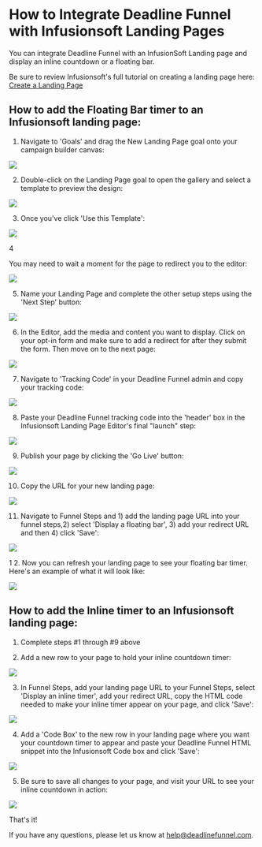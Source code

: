 # How to Integrate Deadline Funnel with Infusionsoft Landing Pages

You can integrate Deadline Funnel with an InfusionSoft Landing page and display an inline countdown or a floating bar.

Be sure to review Infusionsoft's full tutorial on creating a landing page here: [Create a Landing Page](https://help.infusionsoft.com/new-landing-pages)

## How to add the Floating Bar timer to an Infusionsoft landing page:

1. Navigate to 'Goals' and drag the New Landing Page goal onto your campaign builder canvas:

![](https://d33v4339jhl8k0.cloudfront.net/docs/assets/53974d6ce4b0c76107b109d1/images/5d0b8ba52c7d3a6b51c6a9b9/file-3wboQJ28qe.gif)

2. Double-click on the Landing Page goal to open the gallery and select a template to preview the design:

![](https://d33v4339jhl8k0.cloudfront.net/docs/assets/53974d6ce4b0c76107b109d1/images/59fa44050428633199241de8/file-pyIZ5v6ojB.png)

3. Once you've click 'Use this Template':

![](https://d33v4339jhl8k0.cloudfront.net/docs/assets/53974d6ce4b0c76107b109d1/images/5d0ba1692c7d3a6b51c6ab5a/file-9WN19hNWMW.jpg)

4

You may need to wait a moment for the page to redirect you to the editor:

![](https://d33v4339jhl8k0.cloudfront.net/docs/assets/53974d6ce4b0c76107b109d1/images/5d11428b2c7d3a6ebd2278c8/file-EFbC7GrkRi.jpg)

5. Name your Landing Page and complete the other setup steps using the 'Next Step' button:

![](https://d33v4339jhl8k0.cloudfront.net/docs/assets/53974d6ce4b0c76107b109d1/images/5d0ba29a2c7d3a6b51c6ab70/file-BzB1vaXF2w.jpg)

6. In the Editor, add the media and content you want to display. Click on your opt-in form and make sure to add a redirect for after they submit the form. Then move on to the next page:

![](https://d33v4339jhl8k0.cloudfront.net/docs/assets/53974d6ce4b0c76107b109d1/images/5d0ba2ca2c7d3a6b51c6ab74/file-COV8yNBCtb.jpg)

7. Navigate to 'Tracking Code' in your Deadline Funnel admin and copy your tracking code:

![](https://d33v4339jhl8k0.cloudfront.net/docs/assets/53974d6ce4b0c76107b109d1/images/5d11443c2c7d3a6ebd2278dd/file-aJuxQkttfX.jpg)

8. Paste your Deadline Funnel tracking code into the 'header' box in the Infusionsoft Landing Page Editor's final "launch" step:

![](https://d33v4339jhl8k0.cloudfront.net/docs/assets/53974d6ce4b0c76107b109d1/images/5d11482f04286305cb87a25a/file-Rhmccd5PDw.jpg)

9. Publish your page by clicking the 'Go Live' button:

![](https://d33v4339jhl8k0.cloudfront.net/docs/assets/53974d6ce4b0c76107b109d1/images/5d11485804286305cb87a25d/file-pSmBvwY9hE.jpg)

10. Copy the URL for your new landing page:

![](https://d33v4339jhl8k0.cloudfront.net/docs/assets/53974d6ce4b0c76107b109d1/images/5d11487e04286305cb87a263/file-sBNkgXRVDg.jpg)

11. Navigate to Funnel Steps and 1\) add the landing page URL into your funnel steps,2\) select 'Display a floating bar', 3\) add your redirect URL and then 4\) click 'Save':

![](https://d33v4339jhl8k0.cloudfront.net/docs/assets/53974d6ce4b0c76107b109d1/images/5d0b93010428637fd7c5376a/file-d840ZEvere.jpg)

1 2. Now you can refresh your landing page to see your floating bar timer. Here's an example of what it will look like:

![](https://d33v4339jhl8k0.cloudfront.net/docs/assets/53974d6ce4b0c76107b109d1/images/5d0b937f0428637fd7c53777/file-AulJMCaXbj.jpg)

## How to add the Inline timer to an Infusionsoft landing page:

1. Complete steps \#1 through \#9 above

2. Add a new row to your page to hold your inline countdown timer:

![](https://d33v4339jhl8k0.cloudfront.net/docs/assets/53974d6ce4b0c76107b109d1/images/59fb59a1042863319924253b/file-Zy6xyCHUBQ.png)

3. In Funnel Steps, add your landing page URL to your Funnel Steps, select 'Display an inline timer', add your redirect URL, copy the HTML code needed to make your inline timer appear on your page, and click 'Save':

![](https://d33v4339jhl8k0.cloudfront.net/docs/assets/53974d6ce4b0c76107b109d1/images/5c783cd22c7d3a0cb9321570/file-hMgAYWDhqC.png)

4. Add a 'Code Box' to the new row in your landing page where you want your countdown timer to appear and paste your Deadline Funnel HTML snippet into the Infusionsoft Code box and click 'Save':

![](https://d33v4339jhl8k0.cloudfront.net/docs/assets/53974d6ce4b0c76107b109d1/images/59fb5acd0428633199242548/file-Io8URViZpr.png)

5. Be sure to save all changes to your page, and visit your URL to see your inline countdown in action:

![](https://d33v4339jhl8k0.cloudfront.net/docs/assets/53974d6ce4b0c76107b109d1/images/59fb5c522c7d3a272c0d57bd/file-6YNs30GDP7.png)

That's it!

If you have any questions, please let us know at [help@deadlinefunnel.com](mailto:mailto:help@deadlinefunnel.com).

